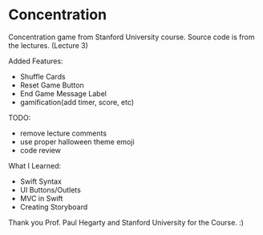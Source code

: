 # Concentration
Concentration game from Stanford University course. 
Source code is from the lectures. (Lecture 3)

Added Features:
- Shuffle Cards
- Reset Game Button
- End Game Message Label
- gamification(add timer, score, etc)

TODO:
- remove lecture comments
- use proper halloween theme emoji
- code review 

What I Learned:
- Swift Syntax
- UI Buttons/Outlets
- MVC in Swift
- Creating Storyboard

Thank you Prof. Paul Hegarty and Stanford University for the Course. :)
